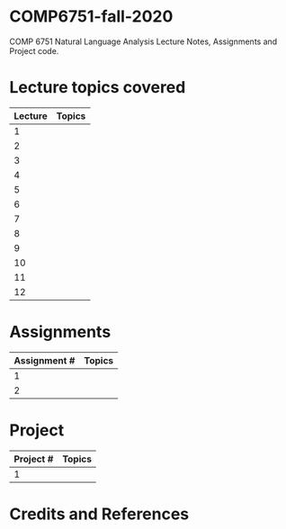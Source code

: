 # COMP6751-fall-2020

COMP 6751 Natural Language Analysis Lecture Notes, Assignments and Project code.


# Lecture topics covered

|  Lecture  |  Topics  |
| --------- | ---------|
|     1     |   |
|     2     |   |
|     3     |   |
|     4     |   |
|     5     |   |
|     6     |   |
|     7     |   |
|     8     |   |
|     9     |   |
|     10    |   |
|     11    |   |
|     12    |   |


# Assignments
| Assignment #  |             Topics           |
| ------------- | ---------------------------  |
| 1             |     |
| 2             |     |


# Project
| Project #     |             Topics           |
| ------------- | ---------------------------  |
| 1             |     |


# Credits and References

